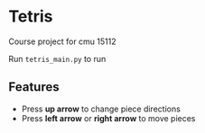 # Tetris
 Course project for cmu 15112
 
 Run `tetris_main.py` to run

## Features
 - Press **up arrow** to change piece directions
 - Press **left arrow** or **right arrow** to move pieces
